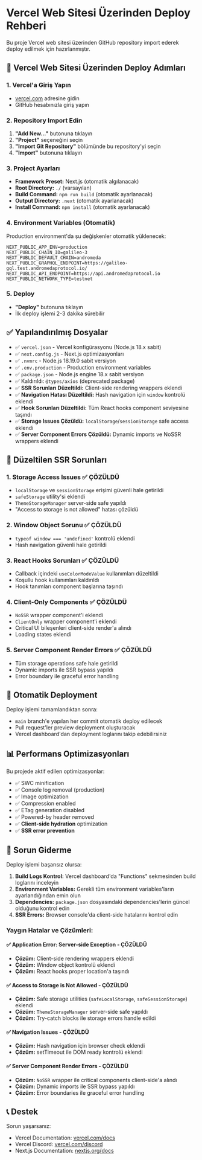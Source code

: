 # Vercel Web Sitesi Üzerinden Deploy Rehberi

Bu proje Vercel web sitesi üzerinden GitHub repository import ederek deploy edilmek için hazırlanmıştır.

## 🚀 Vercel Web Sitesi Üzerinden Deploy Adımları

### 1. Vercel'a Giriş Yapın
- [vercel.com](https://vercel.com) adresine gidin
- GitHub hesabınızla giriş yapın

### 2. Repository Import Edin
1. **"Add New..."** butonuna tıklayın
2. **"Project"** seçeneğini seçin
3. **"Import Git Repository"** bölümünde bu repository'yi seçin
4. **"Import"** butonuna tıklayın

### 3. Project Ayarları
- **Framework Preset:** Next.js (otomatik algılanacak)
- **Root Directory:** `./` (varsayılan)
- **Build Command:** `npm run build` (otomatik ayarlanacak)
- **Output Directory:** `.next` (otomatik ayarlanacak)
- **Install Command:** `npm install` (otomatik ayarlanacak)

### 4. Environment Variables (Otomatik)
Production environment'da şu değişkenler otomatik yüklenecek:

```
NEXT_PUBLIC_APP_ENV=production
NEXT_PUBLIC_CHAIN_ID=galileo-3
NEXT_PUBLIC_DEFAULT_CHAIN=andromeda
NEXT_PUBLIC_GRAPHQL_ENDPOINT=https://galileo-gql.test.andromedaprotocol.io/
NEXT_PUBLIC_API_ENDPOINT=https://api.andromedaprotocol.io
NEXT_PUBLIC_NETWORK_TYPE=testnet
```

### 5. Deploy
- **"Deploy"** butonuna tıklayın
- İlk deploy işlemi 2-3 dakika sürebilir

## ✅ Yapılandırılmış Dosyalar

- ✅ `vercel.json` - Vercel konfigürasyonu (Node.js 18.x sabit)
- ✅ `next.config.js` - Next.js optimizasyonları
- ✅ `.nvmrc` - Node.js 18.19.0 sabit versiyon
- ✅ `.env.production` - Production environment variables
- ✅ `package.json` - Node.js engine 18.x sabit versiyon
- ✅ Kaldırıldı: `@types/axios` (deprecated package)
- ✅ **SSR Sorunları Düzeltildi:** Client-side rendering wrappers eklendi
- ✅ **Navigation Hatası Düzeltildi:** Hash navigation için `window` kontrolü eklendi
- ✅ **Hook Sorunları Düzeltildi:** Tüm React hooks component seviyesine taşındı
- ✅ **Storage Issues Çözüldü:** `localStorage`/`sessionStorage` safe access eklendi
- ✅ **Server Component Errors Çözüldü:** Dynamic imports ve NoSSR wrappers eklendi

## 🔧 Düzeltilen SSR Sorunları

### 1. **Storage Access Issues** ✅ **ÇÖZÜLDÜ**
- `localStorage` ve `sessionStorage` erişimi güvenli hale getirildi
- `safeStorage` utility'si eklendi
- `ThemeStorageManager` server-side safe yapıldı
- "Access to storage is not allowed" hatası çözüldü

### 2. **Window Object Sorunu** ✅ **ÇÖZÜLDÜ**
- `typeof window === 'undefined'` kontrolü eklendi
- Hash navigation güvenli hale getirildi

### 3. **React Hooks Sorunları** ✅ **ÇÖZÜLDÜ**
- Callback içindeki `useColorModeValue` kullanımları düzeltildi
- Koşullu hook kullanımları kaldırıldı
- Hook tanımları component başlarına taşındı

### 4. **Client-Only Components** ✅ **ÇÖZÜLDÜ**
- `NoSSR` wrapper component'i eklendi
- `ClientOnly` wrapper component'i eklendi
- Critical UI bileşenleri client-side render'a alındı
- Loading states eklendi

### 5. **Server Component Render Errors** ✅ **ÇÖZÜLDÜ**
- Tüm storage operations safe hale getirildi
- Dynamic imports ile SSR bypass yapıldı
- Error boundary ile graceful error handling

## 🔄 Otomatik Deployment

Deploy işlemi tamamlandıktan sonra:
- `main` branch'e yapılan her commit otomatik deploy edilecek
- Pull request'ler preview deployment oluşturacak
- Vercel dashboard'dan deployment loglarını takip edebilirsiniz

## 📊 Performans Optimizasyonları

Bu projede aktif edilen optimizasyonlar:
- ✅ SWC minification
- ✅ Console log removal (production)
- ✅ Image optimization
- ✅ Compression enabled
- ✅ ETag generation disabled
- ✅ Powered-by header removed
- ✅ **Client-side hydration** optimization
- ✅ **SSR error prevention**

## 🐛 Sorun Giderme

Deploy işlemi başarısız olursa:

1. **Build Logs Kontrol:** Vercel dashboard'da "Functions" sekmesinden build loglarını inceleyin
2. **Environment Variables:** Gerekli tüm environment variables'ların ayarlandığından emin olun
3. **Dependencies:** `package.json` dosyasındaki dependencies'lerin güncel olduğunu kontrol edin
4. **SSR Errors:** Browser console'da client-side hatalarını kontrol edin

### Yaygın Hatalar ve Çözümleri:

#### ✅ Application Error: Server-side Exception - ÇÖZÜLDÜ
- **Çözüm:** Client-side rendering wrappers eklendi
- **Çözüm:** Window object kontrolü eklendi
- **Çözüm:** React hooks proper location'a taşındı

#### ✅ Access to Storage is Not Allowed - ÇÖZÜLDÜ
- **Çözüm:** Safe storage utilities (`safeLocalStorage`, `safeSessionStorage`) eklendi
- **Çözüm:** `ThemeStorageManager` server-side safe yapıldı
- **Çözüm:** Try-catch blocks ile storage errors handle edildi

#### ✅ Navigation Issues - ÇÖZÜLDÜ
- **Çözüm:** Hash navigation için browser check eklendi
- **Çözüm:** setTimeout ile DOM ready kontrolü eklendi

#### ✅ Server Component Render Errors - ÇÖZÜLDÜ
- **Çözüm:** `NoSSR` wrapper ile critical components client-side'a alındı
- **Çözüm:** Dynamic imports ile SSR bypass yapıldı
- **Çözüm:** Error boundaries ile graceful error handling

## 📞 Destek

Sorun yaşarsanız:
- Vercel Documentation: [vercel.com/docs](https://vercel.com/docs)
- Vercel Discord: [vercel.com/discord](https://vercel.com/discord)
- Next.js Documentation: [nextjs.org/docs](https://nextjs.org/docs)
